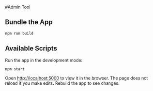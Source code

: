 #Admin Tool

## Bundle the App

```bash
npm run build
```

## Available Scripts

Run the app in the development mode:<br>

```bash
npm start
```

Open [http://localhost:5000](http://localhost:5000) to view it in the browser.
The page does not reload if you make edits. Rebuild the app to see changes.<br>

<br/>